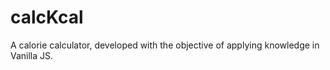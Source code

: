 # calcKcal

A calorie calculator, developed with the objective of applying knowledge in Vanilla JS.

